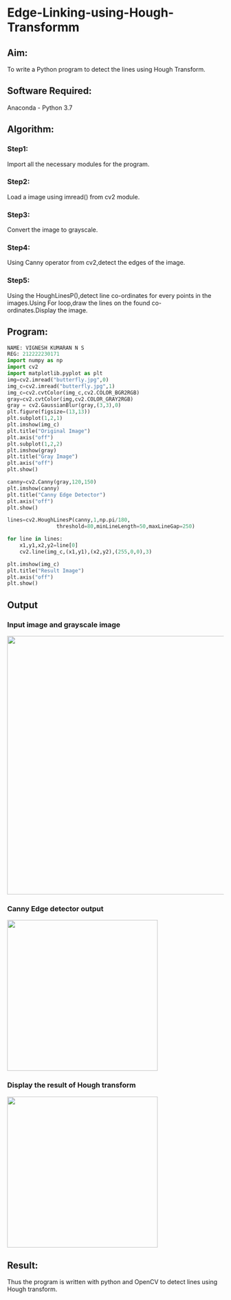 # Edge-Linking-using-Hough-Transformm
## Aim:
To write a Python program to detect the lines using Hough Transform.

## Software Required:
Anaconda - Python 3.7

## Algorithm:
### Step1:

Import all the necessary modules for the program.
### Step2:

Load a image using imread() from cv2 module.
### Step3:

Convert the image to grayscale.
### Step4:

Using Canny operator from cv2,detect the edges of the image.
### Step5:

Using the HoughLinesP(),detect line co-ordinates for every points in the images.Using For loop,draw the lines on the found co-ordinates.Display the image.
## Program:
```PYTHON
NAME: VIGNESH KUMARAN N S
REG: 212222230171
import numpy as np
import cv2
import matplotlib.pyplot as plt
img=cv2.imread("butterfly.jpg",0)
img_c=cv2.imread("butterfly.jpg",1)
img_c=cv2.cvtColor(img_c,cv2.COLOR_BGR2RGB)
gray=cv2.cvtColor(img,cv2.COLOR_GRAY2RGB)
gray = cv2.GaussianBlur(gray,(3,3),0)
plt.figure(figsize=(13,13))
plt.subplot(1,2,1)
plt.imshow(img_c)
plt.title("Original Image")
plt.axis("off")
plt.subplot(1,2,2)
plt.imshow(gray)
plt.title("Gray Image")
plt.axis("off")
plt.show()

canny=cv2.Canny(gray,120,150)
plt.imshow(canny)
plt.title("Canny Edge Detector")
plt.axis("off")
plt.show()

lines=cv2.HoughLinesP(canny,1,np.pi/180,
                threshold=80,minLineLength=50,maxLineGap=250)

for line in lines:
    x1,y1,x2,y2=line[0]
    cv2.line(img_c,(x1,y1),(x2,y2),(255,0,0),3)

plt.imshow(img_c)
plt.title("Result Image")
plt.axis("off")
plt.show()
```
## Output
### Input image and grayscale image
<img src = "https://github.com/Adhithyaram29D/Edge-Linking-using-Hough-Transformm/assets/119393540/58f5c317-13c2-4654-817c-c1d435a88968" width= "600">

### Canny Edge detector output
<img src = "https://github.com/Adhithyaram29D/Edge-Linking-using-Hough-Transformm/assets/119393540/53d78387-0929-42f5-93fc-4324154b9126" width="350">

### Display the result of Hough transform
<img src ="https://github.com/Adhithyaram29D/Edge-Linking-using-Hough-Transformm/assets/119393540/1ee0de47-b785-416d-8607-f13bd871e448" width="350">

## Result:
Thus the program is written with python and OpenCV to detect lines using Hough transform.
